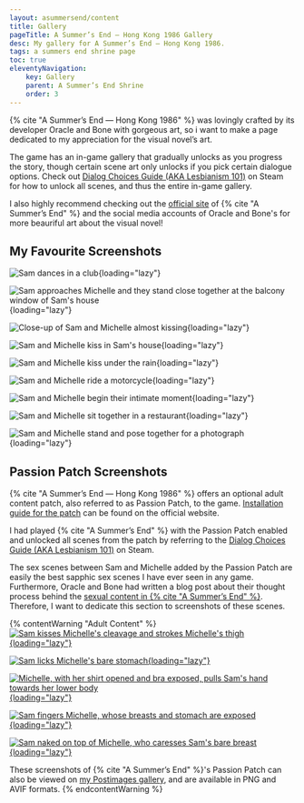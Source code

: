 ```yaml
---
layout: asummersend/content
title: Gallery
pageTitle: A Summer’s End — Hong Kong 1986 Gallery
desc: My gallery for A Summer’s End — Hong Kong 1986.
tags: a summers end shrine page
toc: true
eleventyNavigation:
    key: Gallery
    parent: A Summer’s End Shrine
    order: 3
---
```


{% cite "A Summer’s End — Hong Kong 1986" %} was lovingly crafted by its developer Oracle and Bone with gorgeous art, so i want to make a page dedicated to my appreciation for the visual novel’s art.

The game has an in-game gallery that gradually unlocks as you progress the story, though certain scene art only unlocks if you pick certain dialogue options. Check out [Dialog Choices Guide (AKA Lesbianism 101)](https://steamcommunity.com/sharedfiles/filedetails/?id=2072736837) on Steam for how to unlock all scenes, and thus the entire in-game gallery.

I also highly recommend checking out the [official site](https://www.asummersend.com/) of {% cite "A Summer’s End" %} and the social media accounts of Oracle and Bone's for more beauriful art about the visual novel!

## My Favourite Screenshots

![Sam dances in a club](/assets/shrines/asummersend/screenshots/ASE-Screenshot-01.avif){loading="lazy"}

![Sam approaches Michelle and they stand close together at the balcony window of Sam's house](/assets/shrines/asummersend/screenshots/ASE-Screenshot-02.avif){loading="lazy"}

![Close-up of Sam and Michelle almost kissing](/assets/shrines/asummersend/screenshots/ASE-Screenshot-03.avif){loading="lazy"}

![Sam and Michelle kiss in Sam's house](/assets/shrines/asummersend/screenshots/ASE-Screenshot-04.avif){loading="lazy"}

![Sam and Michelle kiss under the rain](/assets/shrines/asummersend/screenshots/ASE-Screenshot-05.avif){loading="lazy"}

![Sam and Michelle ride a motorcycle](/assets/shrines/asummersend/screenshots/ASE-Screenshot-06.avif){loading="lazy"}

![Sam and Michelle begin their intimate moment](/assets/shrines/asummersend/screenshots/ASE-Screenshot-07.avif){loading="lazy"}

![Sam and Michelle sit together in a restaurant](/assets/shrines/asummersend/screenshots/ASE-Screenshot-08.avif){loading="lazy"}

![Sam and Michelle stand and pose together for a photograph](/assets/shrines/asummersend/screenshots/ASE-Screenshot-09.avif){loading="lazy"}

## Passion Patch Screenshots

{% cite "A Summer’s End — Hong Kong 1986" %} offers an optional adult content patch, also referred to as Passion Patch, to the game. [Installation guide for the patch](https://www.asummersend.com/game-manual-installation-guide) can be found on the official website.

I had played {% cite "A Summer’s End" %} with the Passion Patch enabled and unlocked all scenes from the patch by referring to the [Dialog Choices Guide (AKA Lesbianism 101)](https://steamcommunity.com/sharedfiles/filedetails/?id=2072736837) on Steam.

The sex scenes between Sam and Michelle added by the Passion Patch are easily the best sapphic sex scenes I have ever seen in any game. Furthermore, Oracle and Bone had written a blog post about their thought process behind the [sexual content in {% cite "A Summer’s End" %}](https://www.asummersend.com/blog/sexual-content). Therefore, I want to dedicate this section to screenshots of these scenes.

{% contentWarning "Adult Content" %}
[![Sam kisses Michelle's cleavage and strokes Michelle's thigh](https://i.postimg.cc/T1FwDpN3/HK1986-2021-02-06-16-15-22-789.avif){loading="lazy"}](https://postimg.cc/YLNMcqw5)

[![Sam licks Michelle's bare stomach](https://i.postimg.cc/SRJRRWrP/HK1986-2021-02-06-16-15-32-530.avif){loading="lazy"}](https://postimg.cc/K3hxs3C7)

[![Michelle, with her shirt opened and bra exposed, pulls Sam's hand towards her lower body](https://i.postimg.cc/3rcW6crQ/HK1986-2021-02-06-16-16-42-897.avif){loading="lazy"}](https://postimg.cc/mh7b1VFm)

[![Sam fingers Michelle, whose breasts and stomach are exposed](https://i.postimg.cc/sXn13npS/HK1986-2021-02-06-16-16-55-049.avif){loading="lazy"}](https://postimg.cc/njDnkGSc)

[![Sam naked on top of Michelle, who caresses Sam's bare breast](https://i.postimg.cc/Hs8jC9jc/HK1986-2021-02-06-16-17-03-633.avif){loading="lazy"}](https://postimg.cc/gndGVRVm)

These screenshots of {% cite "A Summer’s End" %}'s Passion Patch can also be viewed on [my Postimages gallery](https://postimg.cc/gallery/YBhz5TbR), and are available in PNG and AVIF formats.
{% endcontentWarning %}